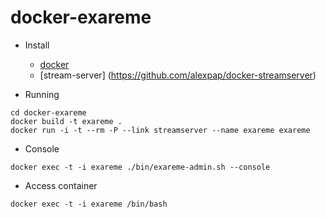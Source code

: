 # docker-exareme

* Install 
    - [docker](https://docs.docker.com/engine/installation/)
    - [stream-server] (https://github.com/alexpap/docker-streamserver)
    
* Running
```
cd docker-exareme
docker build -t exareme .
docker run -i -t --rm -P --link streamserver --name exareme exareme
```


* Console

```
docker exec -t -i exareme ./bin/exareme-admin.sh --console
```

* Access container

```
docker exec -t -i exareme /bin/bash
```
 
